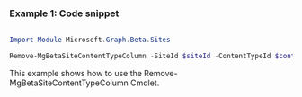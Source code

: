 ### Example 1: Code snippet

```powershell

Import-Module Microsoft.Graph.Beta.Sites

Remove-MgBetaSiteContentTypeColumn -SiteId $siteId -ContentTypeId $contentTypeId -ColumnDefinitionId $columnDefinitionId

```
This example shows how to use the Remove-MgBetaSiteContentTypeColumn Cmdlet.

